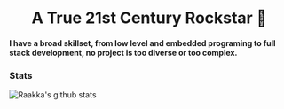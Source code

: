 <h1 align="center">A True 21st Century Rockstar 🎸</h1>

#### I have a broad skillset, from low level and embedded programing to full stack development, no project is too diverse or too complex.

### Stats

![Raakka's github stats](https://github-readme-stats.vercel.app/api?username=raakka&show_icons=true&theme=tokyonight)
